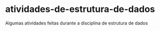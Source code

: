 # atividades-de-estrutura-de-dados
 Algumas atividades feitas durante a disciplina de estrutura de dados

